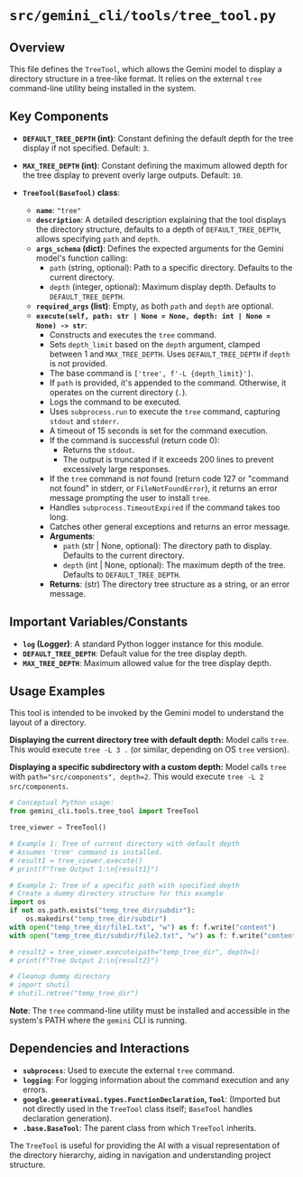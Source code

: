 # `src/gemini_cli/tools/tree_tool.py`

## Overview

This file defines the `TreeTool`, which allows the Gemini model to display a directory structure in a tree-like format. It relies on the external `tree` command-line utility being installed in the system.

## Key Components

-   **`DEFAULT_TREE_DEPTH` (int)**: Constant defining the default depth for the tree display if not specified. Default: `3`.
-   **`MAX_TREE_DEPTH` (int)**: Constant defining the maximum allowed depth for the tree display to prevent overly large outputs. Default: `10`.

-   **`TreeTool(BaseTool)` class**:
    -   **`name`**: `"tree"`
    -   **`description`**: A detailed description explaining that the tool displays the directory structure, defaults to a depth of `DEFAULT_TREE_DEPTH`, allows specifying `path` and `depth`.
    -   **`args_schema` (dict)**: Defines the expected arguments for the Gemini model's function calling:
        *   `path` (string, optional): Path to a specific directory. Defaults to the current directory.
        *   `depth` (integer, optional): Maximum display depth. Defaults to `DEFAULT_TREE_DEPTH`.
    -   **`required_args` (list)**: Empty, as both `path` and `depth` are optional.
    -   **`execute(self, path: str | None = None, depth: int | None = None) -> str`**:
        *   Constructs and executes the `tree` command.
        *   Sets `depth_limit` based on the `depth` argument, clamped between 1 and `MAX_TREE_DEPTH`. Uses `DEFAULT_TREE_DEPTH` if `depth` is not provided.
        *   The base command is `['tree', f'-L {depth_limit}']`.
        *   If `path` is provided, it's appended to the command. Otherwise, it operates on the current directory (`.`).
        *   Logs the command to be executed.
        *   Uses `subprocess.run` to execute the `tree` command, capturing `stdout` and `stderr`.
        *   A timeout of 15 seconds is set for the command execution.
        *   If the command is successful (return code 0):
            *   Returns the `stdout`.
            *   The output is truncated if it exceeds 200 lines to prevent excessively large responses.
        *   If the `tree` command is not found (return code 127 or "command not found" in stderr, or `FileNotFoundError`), it returns an error message prompting the user to install `tree`.
        *   Handles `subprocess.TimeoutExpired` if the command takes too long.
        *   Catches other general exceptions and returns an error message.
        *   **Arguments**:
            *   `path` (str | None, optional): The directory path to display. Defaults to the current directory.
            *   `depth` (int | None, optional): The maximum depth of the tree. Defaults to `DEFAULT_TREE_DEPTH`.
        *   **Returns**: (str) The directory tree structure as a string, or an error message.

## Important Variables/Constants

-   **`log` (Logger)**: A standard Python logger instance for this module.
-   **`DEFAULT_TREE_DEPTH`**: Default value for the tree display depth.
-   **`MAX_TREE_DEPTH`**: Maximum allowed value for the tree display depth.

## Usage Examples

This tool is intended to be invoked by the Gemini model to understand the layout of a directory.

**Displaying the current directory tree with default depth:**
Model calls `tree`.
This would execute `tree -L 3 .` (or similar, depending on OS `tree` version).

**Displaying a specific subdirectory with a custom depth:**
Model calls `tree` with `path="src/components", depth=2`.
This would execute `tree -L 2 src/components`.

```python
# Conceptual Python usage:
from gemini_cli.tools.tree_tool import TreeTool

tree_viewer = TreeTool()

# Example 1: Tree of current directory with default depth
# Assumes 'tree' command is installed.
# result1 = tree_viewer.execute()
# print(f"Tree Output 1:\n{result1}")

# Example 2: Tree of a specific path with specified depth
# Create a dummy directory structure for this example
import os
if not os.path.exists("temp_tree_dir/subdir"):
    os.makedirs("temp_tree_dir/subdir")
with open("temp_tree_dir/file1.txt", "w") as f: f.write("content")
with open("temp_tree_dir/subdir/file2.txt", "w") as f: f.write("content")

# result2 = tree_viewer.execute(path="temp_tree_dir", depth=1)
# print(f"Tree Output 2:\n{result2}")

# Cleanup dummy directory
# import shutil
# shutil.rmtree("temp_tree_dir")
```
**Note**: The `tree` command-line utility must be installed and accessible in the system's PATH where the `gemini` CLI is running.

## Dependencies and Interactions

-   **`subprocess`**: Used to execute the external `tree` command.
-   **`logging`**: For logging information about the command execution and any errors.
-   **`google.generativeai.types.FunctionDeclaration`, `Tool`**: (Imported but not directly used in the `TreeTool` class itself; `BaseTool` handles declaration generation).
-   **`.base.BaseTool`**: The parent class from which `TreeTool` inherits.

The `TreeTool` is useful for providing the AI with a visual representation of the directory hierarchy, aiding in navigation and understanding project structure.
